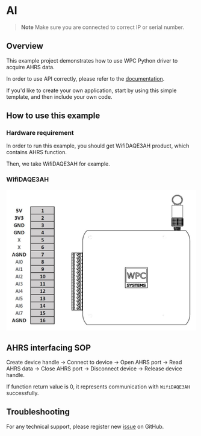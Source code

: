 # AI
> **Note**
> Make sure you are connected to correct IP or serial number.

## Overview

This example project demonstrates how to use WPC Python driver to acquire AHRS data.

In order to use API correctly, please refer to the [documentation](https://wpc-systems-ltd.github.io/WPC_Python_driver_release/).

If you'd like to create your own application, start by using this simple template, and then include your own code.

## How to use this example

### Hardware requirement

In order to run this example, you should get WifiDAQE3AH product, which contains AHRS function.

Then, we take WifiDAQE3AH for example.

### WifiDAQE3AH

<img src="https://github.com/WPC-Systems-Ltd/WPC_Python_driver_release/blob/main/Reference/Pinouts/pinout-WifiDAQE3AH.JPG" alt="drawing" width="600"/>

## AHRS interfacing SOP

Create device handle -> Connect to device -> Open AHRS port -> Read AHRS data -> Close AHRS port -> Disconnect device -> Release device handle.

If function return value is 0, it represents communication with `WifiDAQE3AH` successfully.

## Troubleshooting

For any technical support, please register new [issue](https://github.com/WPC-Systems-Ltd/WPC_Python_driver_release/issues) on GitHub.
